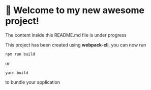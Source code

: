 # 🚀 Welcome to my new awesome project!

The content inside this README.md file is under progress

This project has been created using **webpack-cli**, you can now run

```
npm run build
```

or

```
yarn build
```

to bundle your application
